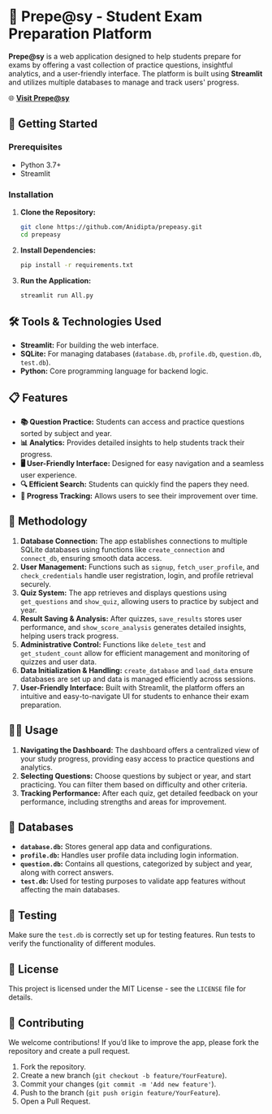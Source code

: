 # 📝 Prepe@sy - Student Exam Preparation Platform

**Prepe@sy** is a web application designed to help students prepare for exams by offering a vast collection of practice questions, insightful analytics, and a user-friendly interface. The platform is built using **Streamlit** and utilizes multiple databases to manage and track users' progress.

🌐 **[Visit Prepe@sy](https://prepeasy.streamlit.app/)**

## 🚀 Getting Started

### Prerequisites

- Python 3.7+
- Streamlit

### Installation

1. **Clone the Repository:**
   ```bash
   git clone https://github.com/Anidipta/prepeasy.git
   cd prepeasy
   ```

2. **Install Dependencies:**
   ```bash
   pip install -r requirements.txt
   ```

3. **Run the Application:**
   ```bash
   streamlit run All.py
   ```

## 🛠️ Tools & Technologies Used

- **Streamlit:** For building the web interface.
- **SQLite:** For managing databases (`database.db`, `profile.db`, `question.db`, `test.db`).
- **Python:** Core programming language for backend logic.

## 📋 Features

- **📚 Question Practice:** Students can access and practice questions sorted by subject and year.
- **📊 Analytics:** Provides detailed insights to help students track their progress.
- **🖥️ User-Friendly Interface:** Designed for easy navigation and a seamless user experience.
- **🔍 Efficient Search:** Students can quickly find the papers they need.
- **📅 Progress Tracking:** Allows users to see their improvement over time.

## 🧩 Methodology

1. **Database Connection:** The app establishes connections to multiple SQLite databases using functions like `create_connection` and `connect_db`, ensuring smooth data access.
2. **User Management:** Functions such as `signup`, `fetch_user_profile`, and `check_credentials` handle user registration, login, and profile retrieval securely.
3. **Quiz System:** The app retrieves and displays questions using `get_questions` and `show_quiz`, allowing users to practice by subject and year.
4. **Result Saving & Analysis:** After quizzes, `save_results` stores user performance, and `show_score_analysis` generates detailed insights, helping users track progress.
5. **Administrative Control:** Functions like `delete_test` and `get_student_count` allow for efficient management and monitoring of quizzes and user data.
6. **Data Initialization & Handling:** `create_database` and `load_data` ensure databases are set up and data is managed efficiently across sessions.
7. **User-Friendly Interface:** Built with Streamlit, the platform offers an intuitive and easy-to-navigate UI for students to enhance their exam preparation.

## 🏃‍♂️ Usage

1. **Navigating the Dashboard:** The dashboard offers a centralized view of your study progress, providing easy access to practice questions and analytics.
2. **Selecting Questions:** Choose questions by subject or year, and start practicing. You can filter them based on difficulty and other criteria.
3. **Tracking Performance:** After each quiz, get detailed feedback on your performance, including strengths and areas for improvement.

## 📑 Databases

- **`database.db`:** Stores general app data and configurations.
- **`profile.db`:** Handles user profile data including login information.
- **`question.db`:** Contains all questions, categorized by subject and year, along with correct answers.
- **`test.db`:** Used for testing purposes to validate app features without affecting the main databases.

## 🧪 Testing

Make sure the `test.db` is correctly set up for testing features. Run tests to verify the functionality of different modules.

## 📝 License

This project is licensed under the MIT License - see the `LICENSE` file for details.

## 🤝 Contributing

We welcome contributions! If you’d like to improve the app, please fork the repository and create a pull request.

1. Fork the repository.
2. Create a new branch (`git checkout -b feature/YourFeature`).
3. Commit your changes (`git commit -m 'Add new feature'`).
4. Push to the branch (`git push origin feature/YourFeature`).
5. Open a Pull Request.
